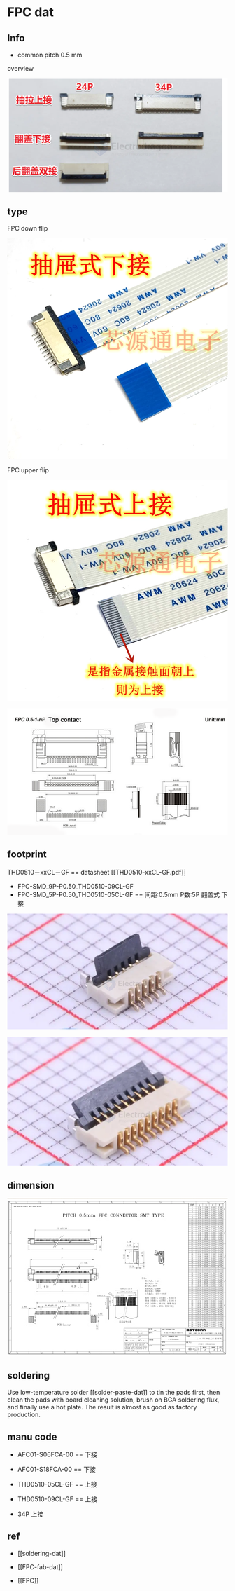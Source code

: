 
# FPC dat 


## Info 
- common pitch 0.5 mm

overview 

![](2025-08-19-15-24-47.png)

## type 

FPC down flip 

![](53-53-16-17-07-2023.png)



FPC upper flip 

![](41-53-16-17-07-2023.png)

![](32-14-18-03-08-2023.png)




## footprint 

THD0510－xxCL－GF == datasheet [[THD0510-xxCL-GF.pdf]]


- FPC-SMD_9P-P0.50_THD0510-09CL-GF
- FPC-SMD_5P-P0.50_THD0510-05CL-GF == 间距:0.5mm P数:5P 翻盖式 下接

![](2025-07-14-01-04-01.png)

![](2025-07-14-01-04-59.png)



## dimension 

![](05-55-16-17-07-2023.png)


## soldering 

Use low-temperature solder [[solder-paste-dat]] to tin the pads first, then clean the pads with board cleaning solution, brush on BGA soldering flux, and finally use a hot plate. The result is almost as good as factory production.


## manu code 

- AFC01-S06FCA-00 == 下接
- AFC01-S18FCA-00 == 下接
- THD0510-05CL-GF == 上接
- THD0510-09CL-GF == 上接

- 34P 上接 



## ref 

- [[soldering-dat]]

- [[FPC-fab-dat]]

- [[FPC]]